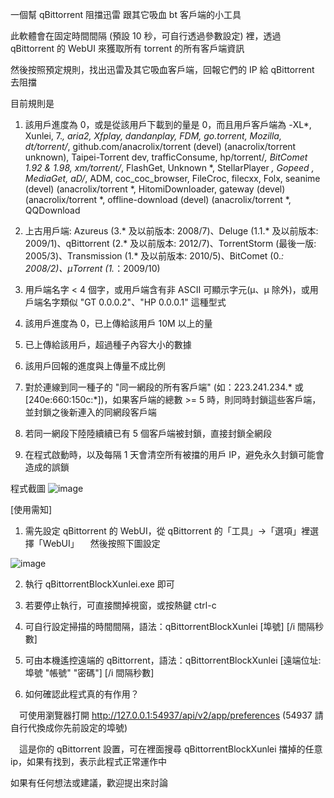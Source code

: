 一個幫 qBittorrent 阻擋迅雷 跟其它吸血 bt 客戶端的小工具

此軟體會在固定時間間隔 (預設 10 秒，可自行透過參數設定) 裡，透過 qBittorrent 的 WebUI 來獲取所有 torrent 的所有客戶端資訊

然後按照預定規則，找出迅雷及其它吸血客戶端，回報它們的 IP 給 qBittorrent 去阻擋


目前規則是

1. 該用戶進度為 0，或是從該用戶下載到的量是 0，而且用戶客戶端為 -XL*, Xunlei, 7.*, aria2, Xfplay, dandanplay, FDM, go.torrent, Mozilla, dt/torrent/*, github.com/anacrolix/torrent (devel) (anacrolix/torrent unknown), Taipei-Torrent dev, trafficConsume, hp/torrent/*, BitComet 1.92 & 1.98, xm/torrent/*, FlashGet, Unknown *, StellarPlayer *, Gopeed *, MediaGet*, aD/*, ADM, coc_coc_browser, FileCroc, filecxx, Folx, seanime (devel) (anacrolix/torrent *, HitomiDownloader, gateway (devel) (anacrolix/torrent *, offline-download (devel) (anacrolix/torrent *, QQDownload

2. 上古用戶端: Azureus (3.* 及以前版本: 2008/7)、Deluge (1.1.* 及以前版本: 2009/1)、qBittorrent (2.* 及以前版本: 2012/7)、TorrentStorm (最後一版: 2005/3)、Transmission (1.* 及以前版本: 2010/5)、BitComet (0.*: 2008/2)、µTorrent (1.*：2009/10)

3. 用戶端名字 < 4 個字，或用戶端含有非 ASCII 可顯示字元(µ、μ 除外)，或用戶端名字類似 "GT 0.0.0.2"、"HP 0.0.0.1" 這種型式

4. 該用戶進度為 0，已上傳給該用戶 10M 以上的量

5. 已上傳給該用戶，超過種子內容大小的數據

6. 該用戶回報的進度與上傳量不成比例

7. 對於連線到同一種子的 "同一網段的所有客戶端" (如：223.241.234.* 或 [240e:660:150c:*])，如果客戶端的總數 >= 5 時，則同時封鎖這些客戶端，並封鎖之後新連入的同網段客戶端

8. 若同一網段下陸陸續續已有 5 個客戶端被封鎖，直接封鎖全網段

9. 在程式啟動時，以及每隔 1 天會清空所有被擋的用戶 IP，避免永久封鎖可能會造成的誤鎖




程式截圖
![image](https://github.com/tonyhsie/qBittorrentBlockXunlei/assets/52758827/1697a7db-f2f9-4547-883c-790d7913f4dc)




[使用需知]

1. 需先設定 qBittorrent 的 WebUI，從 qBittorrent 的「工具」->「選項」裡選擇「WebUI」
　然後按照下圖設定

![image](https://github.com/tonyhsie/qBittorrentBlockXunlei/assets/52758827/abf6fed3-01a1-4b74-8484-09d11d360145)


2. 執行 qBittorrentBlockXunlei.exe 即可

3. 若要停止執行，可直接關掉視窗，或按熱鍵 ctrl-c

4. 可自行設定掃描的時間間隔，語法：qBittorrentBlockXunlei [埠號] [/i 間隔秒數]

5. 可由本機遙控遠端的 qBittorrent，語法：qBittorrentBlockXunlei [遠端位址:埠號 "帳號" "密碼"] [/i 間隔秒數]

6. 如何確認此程式真的有作用？

　可使用瀏覽器打開 http://127.0.0.1:54937/api/v2/app/preferences (54937 請自行代換成你先前設定的埠號)

　這是你的 qBittorrent 設置，可在裡面搜尋 qBittorrentBlockXunlei 擋掉的任意 ip，如果有找到，表示此程式正常運作中


如果有任何想法或建議，歡迎提出來討論
